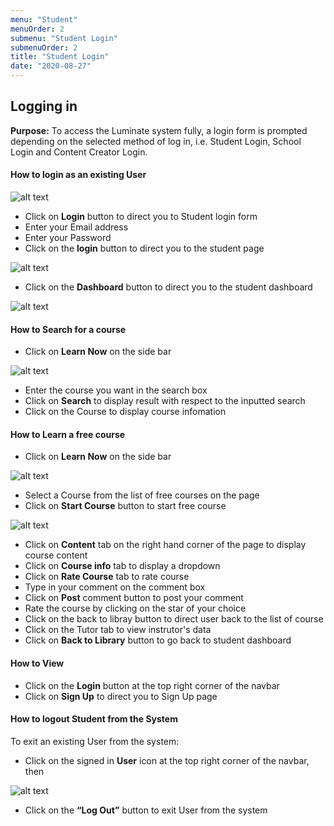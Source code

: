```yaml
---
menu: "Student"
menuOrder: 2
submenu: "Student Login"
submenuOrder: 2
title: "Student Login"
date: "2020-08-27"
---
```




## Logging in

**Purpose:** To access the Luminate system fully, a login form is
      prompted depending on the selected method of log in, i.e. Student Login,
      School Login and Content Creator Login.

#### How to login  as an existing User
  
 ![alt text](/images/LoginForm.png "Title")
 

  * Click on **Login** button to direct you to Student login form
  * Enter your Email address
  * Enter your Password
  * Click on the **login** button to direct you to the student page

![alt text](/images/StudentPage.png "Title") 
 * Click on the **Dashboard** button to direct you to the student dashboard

 ![alt text](/images/StudentDashboard.png "Title") 

#### How to  Search for a course

* Click on **Learn Now** on the side bar

 ![alt text](/images/SearchCourse.png "Title") 
 
 * Enter the course you want in the search box
 * Click on **Search** to display result with respect to the inputted search
 * Click on the Course to display course infomation

 #### How to Learn a free course

  * Click on **Learn Now** on the side bar

 ![alt text](/images/FreeCourse.png "Title") 

  * Select  a Course from the list of free courses on the page
  * Click on **Start Course** button to start free course

  ![alt text](/images/StartCourse.png "Title") 

  * Click on **Content** tab on the right hand corner of the page to display course content
  * Click on **Course info** tab to  display a dropdown
  * Click on **Rate Course** tab to rate course
  * Type in your comment on the comment box
  * Click on **Post** comment button to post your comment
  * Rate the course by clicking on the star of your choice
  * Click on the back to libray button to direct user back to the list of course
  * Click on the Tutor tab to view instrutor's data
  * Click on **Back to Library** button to go back to student dashboard

  #### How to View 

 * Click on the  **Login** button at the top right corner of the navbar
 * Click on **Sign Up** to direct you to Sign Up page


  #### How to logout Student from the System

 To exit an existing User from the system:
 * Click on the signed in **User** icon at the top right corner of the navbar,
 then

 ![alt text](/images/StudentLogout.png "Title") 

 * Click on the **“Log Out”** button to exit User from the system

  

